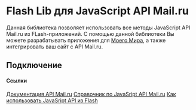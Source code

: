 <h1>Flash Lib для JavaScript API Mail.ru</h1>
Данная библиотека позволяет использовать все методы JavaScript API Mail.ru из FLash-приложений. С помощью данной библиотеки Вы можете разрабатывать приложения для <a href="http://my.mail.ru/apps" target="_blank">Моего Мира</a>, а также интегрировать ваш сайт с API Mail.ru.

<h2>Подключение</h2>


<h4>Ссылки</h4>
<a href="http://api.mail.ru/docs/" target="_blank">Документация API Mail.ru</a>
<a href="http://api.mail.ru/docs/reference/js/" target="_blank">Справочник по JavaSript API Mail.ru</a>
<a href="http://api.mail.ru/docs/guides/flashapi/" target="_blank">Как использовать JavaSript API из Flash</a>
